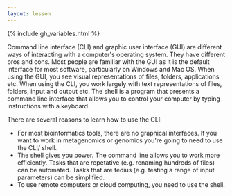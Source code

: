 ```yaml
---
layout: lesson
---
```


{% include gh_variables.html %}


Command line interface (CLI) and graphic user interface (GUI) are different ways of interacting with a computer's operating system. They have different pros and cons. Most people are familiar with the GUI as it is the default interface for most software, particularly on Windows and Mac OS. When using the GUI, you see visual representations of files, folders, applications etc. 
When using the CLI, you work largely with text representations of files, folders, input and output etc.
The shell is a program that presents a command line interface that allows you to control your computer by typing instructions with a keyboard.

There are several reasons to learn how to use the CLI:

- For most bioinformatics tools, there are no graphical interfaces. If you want to work in metagenomics or genomics you're going to need to use the CLI/ shell.
- The shell gives you power. The command line allows you to work more efficiently. Tasks that are repetative (e.g. renaming hundreds of files) can be automated. Tasks that are tedius (e.g. testing a range of input parameters) can be simplified.
- To use remote computers or cloud computing, you need to use the shell.
